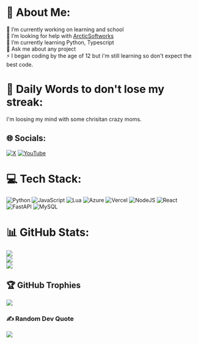 # 💫 About Me:
🔭 I’m currently working on learning and school<br>🤝 I’m looking for help with [ArcticSoftworks](https://github.com/ArcticSoftworks)<br>🌱 I’m currently learning Python, Typescript<br>💬 Ask me about any project<br>⚡ I began coding by the age of 12 but i'm still learning so don't expect the best code.

# 📅 Daily Words to don't lose my streak:
I'm loosing my mind with some chrisitan crazy moms.

## 🌐 Socials:
[![X](https://img.shields.io/badge/X-black.svg?logo=X&logoColor=white)](https://x.com/@N1Ghtl7) [![YouTube](https://img.shields.io/badge/YouTube-%23FF0000.svg?logo=YouTube&logoColor=white)](https://www.youtube.com/channel/UCajcmRcDJxsOjckM1STY-6g) 

# 💻 Tech Stack:
![Python](https://img.shields.io/badge/python-3670A0?style=for-the-badge&logo=python&logoColor=ffdd54) ![JavaScript](https://img.shields.io/badge/javascript-%23323330.svg?style=for-the-badge&logo=javascript&logoColor=%23F7DF1E) ![Lua](https://img.shields.io/badge/lua-%232C2D72.svg?style=for-the-badge&logo=lua&logoColor=white) ![Azure](https://img.shields.io/badge/azure-%230072C6.svg?style=for-the-badge&logo=microsoftazure&logoColor=white) ![Vercel](https://img.shields.io/badge/vercel-%23000000.svg?style=for-the-badge&logo=vercel&logoColor=white) ![NodeJS](https://img.shields.io/badge/node.js-6DA55F?style=for-the-badge&logo=node.js&logoColor=white) ![React](https://img.shields.io/badge/react-%2320232a.svg?style=for-the-badge&logo=react&logoColor=%2361DAFB) ![FastAPI](https://img.shields.io/badge/FastAPI-005571?style=for-the-badge&logo=fastapi) ![MySQL](https://img.shields.io/badge/mysql-%2300000f.svg?style=for-the-badge&logo=mysql&logoColor=white) 
# 📊 GitHub Stats:
![](https://github-readme-stats.vercel.app/api?username=BrewTheFox&theme=dark&hide_border=false&include_all_commits=true&count_private=true)<br/>
![](https://github-readme-streak-stats.herokuapp.com/?user=BrewTheFox&theme=dark&hide_border=false)<br/>
![](https://github-readme-stats.vercel.app/api/top-langs/?username=BrewTheFox&theme=dark&hide_border=false&include_all_commits=true&count_private=true&layout=compact)

## 🏆 GitHub Trophies
![](https://github-profile-trophy.vercel.app/?username=BrewTheFox&theme=radical&no-frame=false&no-bg=true&margin-w=4)

### ✍️ Random Dev Quote
![](https://quotes-github-readme.vercel.app/api?type=horizontal&theme=radical)
<!-- Proudly created with GPRM ( https://gprm.itsvg.in ) -->
